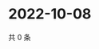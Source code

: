 # 2022-10-08

共 0 条

<!-- BEGIN WEIBO -->
<!-- 最后更新时间 Sat Oct 08 2022 11:52:11 GMT+0800 (China Standard Time) -->

<!-- END WEIBO -->
